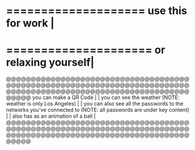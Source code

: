 ====================
use this for work  |
====================

=====================
or relaxing yourself|
=====================


@@@@@@@@@@@@@@@@@@@@@@@@@@@@@@@@@@@@@@@@@@@@@@@@@@@@@@@@@@@@@@@@@@@@@@@@@@@@@@@@@@@@@@@@@@@@@@@@@@@@@@@@@@@@@@@@@@@@
you can make a QR Code                                                                                             |
                                                                                                                   |
you can see the weather   (NOTE: weather is only Los Angeles)                                                      |
                                                                                                                   |
you can also see all the passwords to the networks you've connected to (NOTE: all passwords are under key content) |
                                                                                                                   |
also has as an animation of a ball                                                                                 |
@@@@@@@@@@@@@@@@@@@@@@@@@@@@@@@@@@@@@@@@@@@@@@@@@@@@@@@@@@@@@@@@@@@@@@@@@@@@@@@@@@@@@@@@@@@@@@@@@@@@@@@@@@@@@@@@@@@@
